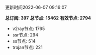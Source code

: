 更新时间2022-06-07 09:16:07

**总订阅: 397**
**总节点: 15462**
**有效节点: 2794**
- v2ray节点: 1765
- ssr节点: 294
- ss节点: 514
- trojan节点: 221
